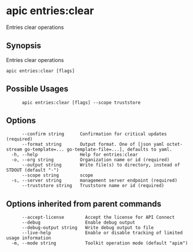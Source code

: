 # apic entries:clear

Entries clear operations

## Synopsis

Entries clear operations

```
apic entries:clear [flags]
```

## Possible Usages

```
      apic entries:clear [flags] --scope truststore
```

## Options

```
      --confirm string      Confirmation for critical updates (required)
      --format string       Output format. One of [json yaml octet-stream go-template=... go-template-file=...], defaults to yaml.
  -h, --help                Help for entries:clear
  -o, --org string          Organization name or id (required)
      --output string       Write file(s) to directory, instead of STDOUT (default "-")
      --scope string        scope
  -s, --server string       management server endpoint (required)
      --truststore string   Truststore name or id (required)
```

## Options inherited from parent commands

```
      --accept-license        Accept the license for API Connect
      --debug                 Enable debug output
      --debug-output string   Write debug output to file
      --live-help             Enable or disable tracking of limited usage information
  -m, --mode string           Toolkit operation mode (default "apim")
```
